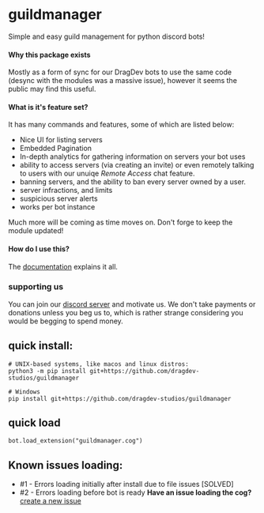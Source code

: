 # guildmanager
Simple and easy guild management for python discord bots!

#### Why this package exists
Mostly as a form of sync for our DragDev bots to use the same code (desync with the modules was a massive issue), however it seems the public 
may find this useful.

#### What is it's feature set?
It has many commands and features, some of which are listed below:
  - Nice UI for listing servers
  - Embedded Pagination
  - In-depth analytics for gathering information on servers your bot uses
  - ability to access servers (via creating an invite) or even remotely talking to users with our unuiqe *Remote Access* chat feature.
  - banning servers, and the ability to ban every server owned by a user.
  - server infractions, and limits
  - suspicious server alerts
  - works per bot instance
  
 Much more will be coming as time moves on. Don't forge to keep the module updated!
 

#### How do I use this?
The [documentation](https://docs.dragdev.xyz/gm) explains it all.

### supporting us
You can join our [discord server](https://beta.dragdev.xyz/r/server.html) and motivate us. We don't take payments or donations unless you beg us to, which is 
rather strange considering you would be begging to spend money.

## quick install:
```
# UNIX-based systems, like macos and linux distros:
python3 -m pip install git+https://github.com/dragdev-studios/guildmanager

# Windows
pip install git+https://github.com/dragdev-studios/guildmanager
```
## quick load
```
bot.load_extension("guildmanager.cog")
```

## Known issues loading:
- #1 - Errors loading initially after install due to file issues [SOLVED]
- #2 - Errors loading before bot is ready
**Have an issue loading the cog?** [create a new issue](https://https://github.com/dragdev-studios/guildmanager/issues/new)
